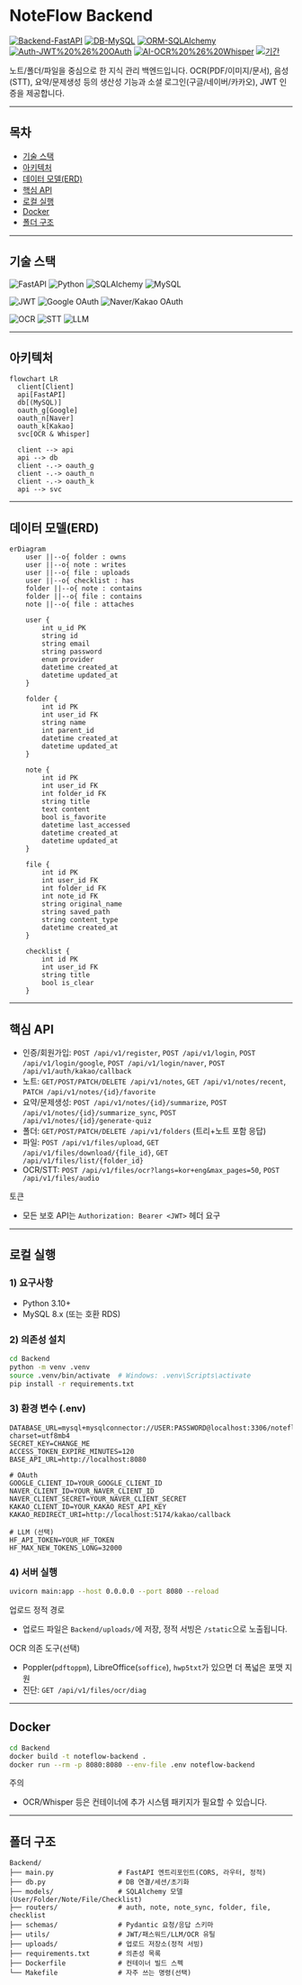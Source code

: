 # NoteFlow Backend

[![Backend-FastAPI](https://img.shields.io/badge/Backend-FastAPI-009688?logo=fastapi&logoColor=white)](#)
[![DB-MySQL](https://img.shields.io/badge/DB-MySQL-4479A1?logo=mysql&logoColor=white)](#)
[![ORM-SQLAlchemy](https://img.shields.io/badge/ORM-SQLAlchemy-6E7781)](#)
[![Auth-JWT%20%26%20OAuth](https://img.shields.io/badge/Auth-JWT%20%26%20OAuth-4B5563)](#)
[![AI-OCR%20%26%20Whisper](https://img.shields.io/badge/AI-OCR%20%26%20Whisper-8A2BE2)](#)
[![기간](https://img.shields.io/badge/기간-2025.04–2025.10-6E7781)](#)

노트/폴더/파일을 중심으로 한 지식 관리 백엔드입니다. OCR(PDF/이미지/문서), 음성(STT), 요약/문제생성 등의 생산성 기능과 소셜 로그인(구글/네이버/카카오), JWT 인증을 제공합니다.

---

## 목차
- [기술 스택](#기술-스택)
- [아키텍처](#아키텍처)
- [데이터 모델(ERD)](#데이터-모델erd)
- [핵심 API](#핵심-api)
- [로컬 실행](#로컬-실행)
- [Docker](#docker)
- [폴더 구조](#폴더-구조)

---

## 기술 스택
![FastAPI](https://img.shields.io/badge/FastAPI-005571?style=for-the-badge&logo=fastapi)
![Python](https://img.shields.io/badge/Python-3776AB?style=for-the-badge&logo=python&logoColor=white)
![SQLAlchemy](https://img.shields.io/badge/SQLAlchemy-6E7781?style=for-the-badge)
![MySQL](https://img.shields.io/badge/MySQL-4479A1?style=for-the-badge&logo=mysql&logoColor=white)

![JWT](https://img.shields.io/badge/JWT-000000?style=for-the-badge&logo=jsonwebtokens&logoColor=white)
![Google OAuth](https://img.shields.io/badge/Google%20OAuth-4285F4?style=for-the-badge&logo=google&logoColor=white)
![Naver/Kakao OAuth](https://img.shields.io/badge/Naver%20%7C%20Kakao-03C75A%20%7C%20F7E600?style=for-the-badge)

![OCR](https://img.shields.io/badge/OCR-PyMuPDF%20%7C%20pdf2image%20%7C%20pytesseract-4C9?style=for-the-badge)
![STT](https://img.shields.io/badge/STT-OpenAI%20Whisper-8A2BE2?style=for-the-badge)
![LLM](https://img.shields.io/badge/LLM-HuggingFace%20%7C%20LangChain-ffcc00?style=for-the-badge)

---

## 아키텍처

```mermaid
flowchart LR
  client[Client]
  api[FastAPI]
  db[(MySQL)]
  oauth_g[Google]
  oauth_n[Naver]
  oauth_k[Kakao]
  svc[OCR & Whisper]

  client --> api
  api --> db
  client -.-> oauth_g
  client -.-> oauth_n
  client -.-> oauth_k
  api --> svc
```

---

## 데이터 모델(ERD)

```mermaid
erDiagram
    user ||--o{ folder : owns
    user ||--o{ note : writes
    user ||--o{ file : uploads
    user ||--o{ checklist : has
    folder ||--o{ note : contains
    folder ||--o{ file : contains
    note ||--o{ file : attaches

    user {
        int u_id PK
        string id
        string email
        string password
        enum provider
        datetime created_at
        datetime updated_at
    }

    folder {
        int id PK
        int user_id FK
        string name
        int parent_id
        datetime created_at
        datetime updated_at
    }

    note {
        int id PK
        int user_id FK
        int folder_id FK
        string title
        text content
        bool is_favorite
        datetime last_accessed
        datetime created_at
        datetime updated_at
    }

    file {
        int id PK
        int user_id FK
        int folder_id FK
        int note_id FK
        string original_name
        string saved_path
        string content_type
        datetime created_at
    }

    checklist {
        int id PK
        int user_id FK
        string title
        bool is_clear
    }
```

---

## 핵심 API

- 인증/회원가입: `POST /api/v1/register`, `POST /api/v1/login`, `POST /api/v1/login/google`, `POST /api/v1/login/naver`, `POST /api/v1/auth/kakao/callback`
- 노트: `GET/POST/PATCH/DELETE /api/v1/notes`, `GET /api/v1/notes/recent`, `PATCH /api/v1/notes/{id}/favorite`
- 요약/문제생성: `POST /api/v1/notes/{id}/summarize`, `POST /api/v1/notes/{id}/summarize_sync`, `POST /api/v1/notes/{id}/generate-quiz`
- 폴더: `GET/POST/PATCH/DELETE /api/v1/folders` (트리+노트 포함 응답)
- 파일: `POST /api/v1/files/upload`, `GET /api/v1/files/download/{file_id}`, `GET /api/v1/files/list/{folder_id}`
- OCR/STT: `POST /api/v1/files/ocr?langs=kor+eng&max_pages=50`, `POST /api/v1/files/audio`

토큰
- 모든 보호 API는 `Authorization: Bearer <JWT>` 헤더 요구

---

## 로컬 실행

### 1) 요구사항
- Python 3.10+
- MySQL 8.x (또는 호환 RDS)

### 2) 의존성 설치
```bash
cd Backend
python -m venv .venv
source .venv/bin/activate  # Windows: .venv\Scripts\activate
pip install -r requirements.txt
```

### 3) 환경 변수 (.env)
```env
DATABASE_URL=mysql+mysqlconnector://USER:PASSWORD@localhost:3306/noteflow?charset=utf8mb4
SECRET_KEY=CHANGE_ME
ACCESS_TOKEN_EXPIRE_MINUTES=120
BASE_API_URL=http://localhost:8080

# OAuth
GOOGLE_CLIENT_ID=YOUR_GOOGLE_CLIENT_ID
NAVER_CLIENT_ID=YOUR_NAVER_CLIENT_ID
NAVER_CLIENT_SECRET=YOUR_NAVER_CLIENT_SECRET
KAKAO_CLIENT_ID=YOUR_KAKAO_REST_API_KEY
KAKAO_REDIRECT_URI=http://localhost:5174/kakao/callback

# LLM (선택)
HF_API_TOKEN=YOUR_HF_TOKEN
HF_MAX_NEW_TOKENS_LONG=32000
```

### 4) 서버 실행
```bash
uvicorn main:app --host 0.0.0.0 --port 8080 --reload
```

업로드 정적 경로
- 업로드 파일은 `Backend/uploads/`에 저장, 정적 서빙은 `/static`으로 노출됩니다.

OCR 의존 도구(선택)
- Poppler(`pdftoppm`), LibreOffice(`soffice`), `hwp5txt`가 있으면 더 폭넓은 포맷 지원
- 진단: `GET /api/v1/files/ocr/diag`

---

## Docker

```bash
cd Backend
docker build -t noteflow-backend .
docker run --rm -p 8080:8080 --env-file .env noteflow-backend
```

주의
- OCR/Whisper 등은 컨테이너에 추가 시스템 패키지가 필요할 수 있습니다.

---

## 폴더 구조

```
Backend/
├── main.py                # FastAPI 엔트리포인트(CORS, 라우터, 정적)
├── db.py                  # DB 연결/세션/초기화
├── models/                # SQLAlchemy 모델(User/Folder/Note/File/Checklist)
├── routers/               # auth, note, note_sync, folder, file, checklist
├── schemas/               # Pydantic 요청/응답 스키마
├── utils/                 # JWT/패스워드/LLM/OCR 유틸
├── uploads/               # 업로드 저장소(정적 서빙)
├── requirements.txt       # 의존성 목록
├── Dockerfile             # 컨테이너 빌드 스펙
└── Makefile               # 자주 쓰는 명령(선택)
```
